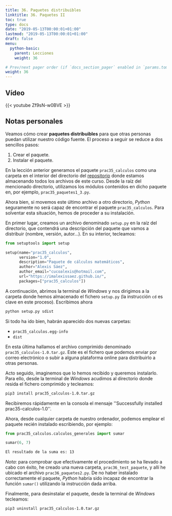 ```yaml
---
title: 36. Paquetes distribuibles
linktitle: 36. Paquetes II
toc: true
type: docs
date: "2019-05-13T00:00:01+01:00"
lastmod: "2019-05-13T00:00:01+01:00"
draft: false
menu:
  python-basic:
    parent: Lecciones
    weight: 36

# Prev/next pager order (if `docs_section_pager` enabled in `params.toml`)
weight: 36
---
```


## Vídeo

{{< youtube Zf9sN-w0BVE >}}

## Notas personales

Veamos cómo crear **paquetes distribuibles** para que otras personas puedan utilizar nuestro código fuente. El proceso a seguir se reduce a dos sencillos pasos:

1. Crear el paquete.
2. Instalar el paquete.

En la lección anterior generamos el paquete `prac35_calculos` como una carpeta en el interior del directorio del [repositorio](https://github.com/ImAlexisSaez/curso-python-desde-0) donde estamos almacenando todos los archivos de este curso. Desde la raíz del mencionado directorio, utilizamos los módulos contenidos en dicho paquete en, por ejemplo, `prac35_paquetes1_3.py`.

Ahora bien, si movemos este último archivo a otro directorio, *Python* seguramente no será capaz de encontrar el paquete `prac35_calculos`. Para solventar esta situación, hemos de proceder a su instalación.

En primer lugar, creamos un archivo denominado `setup.py` en la raíz del directorio, que contendrá una descripción del paquete que vamos a distribuir (nombre, versión, autor...). En su interior, tecleamos:

```python
from setuptools import setup

setup(name="prac35_calculos",
      version="1.0",
      description="Paquete de cálculos matemáticos",
      author="Alexis Sáez",
      author_email="cucoalexis@hotmail.com",
      url="https://imalexissaez.github.io/",
      packages=["prac35_calculos"])
```

A continuación, abrimos la terminal de *Windows* y nos dirigimos a la carpeta donde hemos almacenado el fichero `setup.py` (la instrucción `cd` es clave en este proceso). Escribimos ahora

```bash
python setup.py sdist
```

Si todo ha ido bien, habrán aparecido dos nuevas carpetas:

- `prac35_calculos.egg-info`
- `dist`

En esta última hallamos el archivo comprimido denominado `prac35_calculos-1.0.tar.gz`. Este es el fichero que podemos enviar por correo electrónico o subir a alguna plataforma online para distribuirlo a otras personas.

Acto seguido, imaginemos que lo hemos recibido y queremos instalarlo. Para ello, desde la terminal de *Windows* acudimos al directorio donde resida el fichero comprimido y tecleamos:

```bash
pip3 install prac35_calculos-1.0.tar.gz
```

Recibiremos rápidamente en la consola el mensaje ''Successfully installed prac35-calculos-1.0''.

Ahora, desde cualquier carpeta de nuestro ordenador, podemos emplear el paquete recién instalado escribiendo, por ejemplo:

```python
from prac35_calculos.calculos_generales import sumar

sumar(6, 7)
```

```bash
El resultado de la suma es: 13
```

*Nota*: para comprobar que efectivamente el procedimiento se ha llevado a cabo con éxito, he creado una nueva carpeta, `prac36_test_paquete`, y allí he ubicado el archivo `prac36_paquetes2.py`. De no haber instalado correctamente el paquete, *Python* habría sido incapaz de encontrar la función `sumar()` utilizando la instrucción dada arriba.

Finalmente, para desinstalar el paquete, desde la terminal de *Windows* tecleamos:

```bash
pip3 uninstall prac35_calculos-1.0.tar.gz
```
